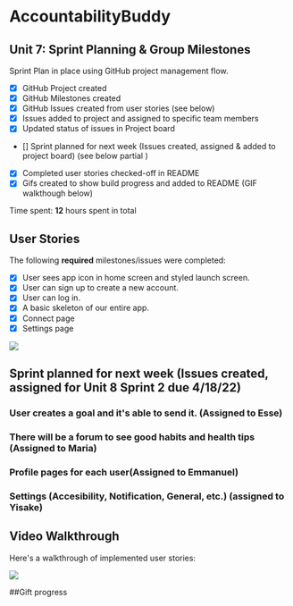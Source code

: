 
# AccountabilityBuddy

## Unit 7: Sprint Planning & Group Milestones
Sprint Plan in place using GitHub project management flow.
- [X] GitHub Project created 
- [X] GitHub Milestones created 
- [X] GitHub Issues created from user stories (see below)
- [X] Issues added to project and assigned to specific team members 
- [X] Updated status of issues in Project board 
- [] Sprint planned for next week (Issues created, assigned & added to project board) (see below partial )
- [X] Completed user stories checked-off in README 
- [X] Gifs created to show build progress and added to README (GIF walkthough below)

Time spent: **12** hours spent in total

## User Stories

The following **required** milestones/issues were completed:

- [X] User sees app icon in home screen and styled launch screen. 
- [X] User can sign up to create a new account. 
- [X] User can log in. 
- [X] A basic skeleton of our entire app.
- [X] Connect page
- [X] Settings page

 <img src="https://i.postimg.cc/jqgyDszX/865a63a23f176f0cf311b9ee3d366bf6.png">

## Sprint planned for next week (Issues created, assigned for Unit 8 Sprint 2 due 4/18/22) 

### User creates a goal and it's able to send it. (Assigned to Esse)
### There will be a forum to see good habits and health tips (Assigned to Maria)
### Profile pages for each user(Assigned to Emmanuel)
### Settings (Accesibility, Notification, General, etc.) (assigned to Yisake)




## Video Walkthrough

Here's a walkthrough of implemented user stories:

![](https://i.imgur.com/DlGJEux.gif)


##Gift progress



